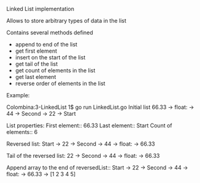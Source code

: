
Linked List implementation 

Allows to store arbitrary types of data in the list

Contains several methods defined 

- append to end of the list
- get first element
- insert on the start of the list
- get tail of the list
- get count of elements in the list
- get last element
- reverse order of elements in the list

Example:

Colombina:3-LinkedList 1$ go run LinkedList.go 
Initial list
66.33 -> float: -> 44 -> Second -> 22 -> Start

List properties:
First element::  66.33
Last element::  Start
Count of elements::  6

Reversed list:
Start -> 22 -> Second -> 44 -> float: -> 66.33

Tail of the reversed list:
22 -> Second -> 44 -> float: -> 66.33

Append array  to the end of reversedList::
Start -> 22 -> Second -> 44 -> float: -> 66.33 -> [1 2 3 4 5]


